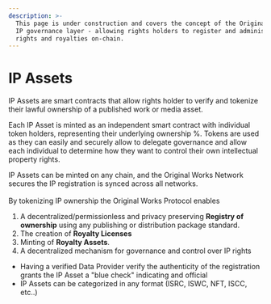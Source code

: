 ```yaml
---
description: >-
  This page is under construction and covers the concept of the Original Works
  IP governance layer - allowing rights holders to register and administer their
  rights and royalties on-chain.
---
```


# IP Assets

IP Assets are smart contracts that allow rights holder to verify and tokenize their lawful ownership of a published work or media asset.&#x20;

Each IP Asset is minted as an independent smart contract with individual token holders, representing their underlying ownership %. Tokens are used as they can easily and securely allow to delegate governance and allow each individual to determine how they want to control their own intellectual property rights.

IP Assets can be minted on any chain, and the Original Works Network secures the IP registration is synced across all networks.\
\
By tokenizing IP ownership the Original Works Protocol enables

1. A decentralized/permissionless and privacy preserving  **Registry of ownership** using any publishing or distribution package standard.
2. The creation of **Royalty Licenses**&#x20;
3. Minting of **Royalty Assets**.
4. A decentralized mechanism for governance and control over IP rights



* Having a verified Data Provider verify the authenticity of the registration grants the IP Asset a "blue check" indicating and official&#x20;
* IP Assets can be categorized in any format (ISRC, ISWC, NFT, ISCC, etc..)

